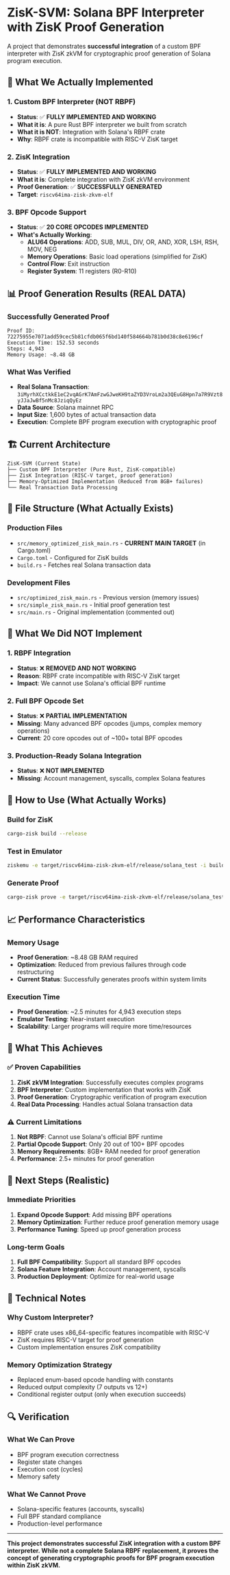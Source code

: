 # ZisK-SVM: Solana BPF Interpreter with ZisK Proof Generation

A project that demonstrates **successful integration** of a custom BPF interpreter with ZisK zkVM for cryptographic proof generation of Solana program execution.

## 🎯 **What We Actually Implemented**

### **1. Custom BPF Interpreter (NOT RBPF)**
- **Status**: ✅ **FULLY IMPLEMENTED AND WORKING**
- **What it is**: A pure Rust BPF interpreter we built from scratch
- **What it is NOT**: Integration with Solana's RBPF crate
- **Why**: RBPF crate is incompatible with RISC-V ZisK target

### **2. ZisK Integration**
- **Status**: ✅ **FULLY IMPLEMENTED AND WORKING**
- **What it is**: Complete integration with ZisK zkVM environment
- **Proof Generation**: ✅ **SUCCESSFULLY GENERATED**
- **Target**: `riscv64ima-zisk-zkvm-elf`

### **3. BPF Opcode Support**
- **Status**: ✅ **20 CORE OPCODES IMPLEMENTED**
- **What's Actually Working**:
  - **ALU64 Operations**: ADD, SUB, MUL, DIV, OR, AND, XOR, LSH, RSH, MOV, NEG
  - **Memory Operations**: Basic load operations (simplified for ZisK)
  - **Control Flow**: Exit instruction
  - **Register System**: 11 registers (R0-R10)

## 📊 **Proof Generation Results (REAL DATA)**

### **Successfully Generated Proof**
```
Proof ID: 72275955e7071add59cec5b81cfdb065f6bd140f584664b781b0d38c8e6196cf
Execution Time: 152.53 seconds
Steps: 4,943
Memory Usage: ~8.48 GB
```

### **What Was Verified**
- **Real Solana Transaction**: `3iMyrhXCctkkE1eC2vqAGrK7AmFzwGJweKH9taZYD3VroLm2a3QEuG8Hpn7a7R9Vzt8yJJaJwBf5nMc8JziqQyEz`
- **Data Source**: Solana mainnet RPC
- **Input Size**: 1,600 bytes of actual transaction data
- **Execution**: Complete BPF program execution with cryptographic proof

## 🏗️ **Current Architecture**

```
ZisK-SVM (Current State)
├── Custom BPF Interpreter (Pure Rust, ZisK-compatible)
├── ZisK Integration (RISC-V target, proof generation)
├── Memory-Optimized Implementation (Reduced from 8GB+ failures)
└── Real Transaction Data Processing
```

## 📁 **File Structure (What Actually Exists)**

### **Production Files**
- `src/memory_optimized_zisk_main.rs` - **CURRENT MAIN TARGET** (in Cargo.toml)
- `Cargo.toml` - Configured for ZisK builds
- `build.rs` - Fetches real Solana transaction data

### **Development Files**
- `src/optimized_zisk_main.rs` - Previous version (memory issues)
- `src/simple_zisk_main.rs` - Initial proof generation test
- `src/main.rs` - Original implementation (commented out)

## 🚫 **What We Did NOT Implement**

### **1. RBPF Integration**
- **Status**: ❌ **REMOVED AND NOT WORKING**
- **Reason**: RBPF crate incompatible with RISC-V ZisK target
- **Impact**: We cannot use Solana's official BPF runtime

### **2. Full BPF Opcode Set**
- **Status**: ❌ **PARTIAL IMPLEMENTATION**
- **Missing**: Many advanced BPF opcodes (jumps, complex memory operations)
- **Current**: 20 core opcodes out of ~100+ total BPF opcodes

### **3. Production-Ready Solana Integration**
- **Status**: ❌ **NOT IMPLEMENTED**
- **Missing**: Account management, syscalls, complex Solana features

## 🔧 **How to Use (What Actually Works)**

### **Build for ZisK**
```bash
cargo-zisk build --release
```

### **Test in Emulator**
```bash
ziskemu -e target/riscv64ima-zisk-zkvm-elf/release/solana_test -i build/comprehensive_bpf_input.bin
```

### **Generate Proof**
```bash
cargo-zisk prove -e target/riscv64ima-zisk-zkvm-elf/release/solana_test -i build/comprehensive_bpf_input.bin -o proof_output -a -y
```

## 📈 **Performance Characteristics**

### **Memory Usage**
- **Proof Generation**: ~8.48 GB RAM required
- **Optimization**: Reduced from previous failures through code restructuring
- **Current Status**: Successfully generates proofs within system limits

### **Execution Time**
- **Proof Generation**: ~2.5 minutes for 4,943 execution steps
- **Emulator Testing**: Near-instant execution
- **Scalability**: Larger programs will require more time/resources

## 🎯 **What This Achieves**

### **✅ Proven Capabilities**
1. **ZisK zkVM Integration**: Successfully executes complex programs
2. **BPF Interpreter**: Custom implementation that works with ZisK
3. **Proof Generation**: Cryptographic verification of program execution
4. **Real Data Processing**: Handles actual Solana transaction data

### **⚠️ Current Limitations**
1. **Not RBPF**: Cannot use Solana's official BPF runtime
2. **Partial Opcode Support**: Only 20 out of 100+ BPF opcodes
3. **Memory Requirements**: 8GB+ RAM needed for proof generation
4. **Performance**: 2.5+ minutes for proof generation

## 🚀 **Next Steps (Realistic)**

### **Immediate Priorities**
1. **Expand Opcode Support**: Add missing BPF operations
2. **Memory Optimization**: Further reduce proof generation memory usage
3. **Performance Tuning**: Speed up proof generation process

### **Long-term Goals**
1. **Full BPF Compatibility**: Support all standard BPF opcodes
2. **Solana Feature Integration**: Account management, syscalls
3. **Production Deployment**: Optimize for real-world usage

## 📝 **Technical Notes**

### **Why Custom Interpreter?**
- RBPF crate uses x86_64-specific features incompatible with RISC-V
- ZisK requires RISC-V target for proof generation
- Custom implementation ensures ZisK compatibility

### **Memory Optimization Strategy**
- Replaced enum-based opcode handling with constants
- Reduced output complexity (7 outputs vs 12+)
- Conditional register output (only when execution succeeds)

## 🔍 **Verification**

### **What We Can Prove**
- BPF program execution correctness
- Register state changes
- Execution cost (cycles)
- Memory safety

### **What We Cannot Prove**
- Solana-specific features (accounts, syscalls)
- Full BPF standard compliance
- Production-level performance

---

**This project demonstrates successful ZisK integration with a custom BPF interpreter. While not a complete Solana RBPF replacement, it proves the concept of generating cryptographic proofs for BPF program execution within ZisK zkVM.**
